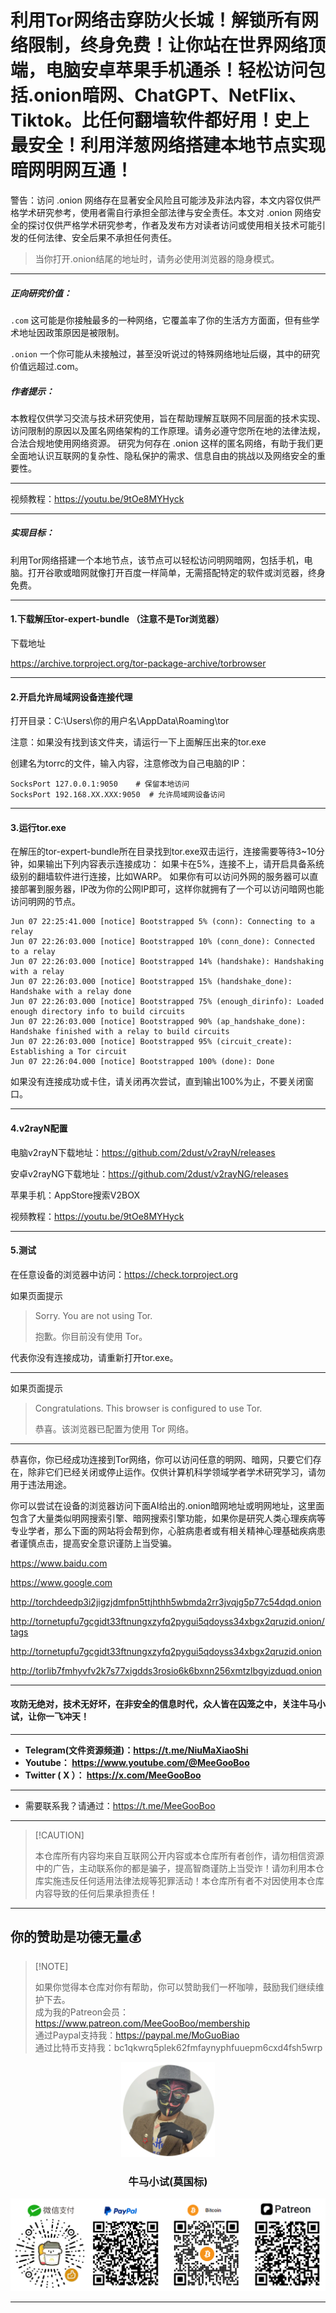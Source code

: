 # 利用Tor网络击穿防火长城！解锁所有网络限制，终身免费！让你站在世界网络顶端，电脑安卓苹果手机通杀！轻松访问包括.onion暗网、ChatGPT、NetFlix、Tiktok。比任何翻墙软件都好用！史上最安全！利用洋葱网络搭建本地节点实现暗网明网互通！

警告：访问 .onion 网络存在显著安全风险且可能涉及非法内容，本文内容仅供严格学术研究参考，使用者需自行承担全部法律与安全责任。本文对 .onion 网络安全的探讨仅供严格学术研究参考，作者及发布方对读者访问或使用相关技术可能引发的任何法律、安全后果不承担任何责任。

> 当你打开.onion结尾的地址时，请务必使用浏览器的隐身模式。

****

##### 正向研究价值：

`.com` 这可能是你接触最多的一种网络，它覆盖率了你的生活方方面面，但有些学术地址因政策原因是被限制。

`.onion` 一个你可能从未接触过，甚至没听说过的特殊网络地址后缀，其中的研究价值远超过.com。

##### 作者提示：

本教程仅供学习交流与技术研究使用，旨在帮助理解互联网不同层面的技术实现、访问限制的原因以及匿名网络架构的工作原理。请务必遵守您所在地的法律法规，合法合规地使用网络资源。 研究为何存在 .onion 这样的匿名网络，有助于我们更全面地认识互联网的复杂性、隐私保护的需求、信息自由的挑战以及网络安全的重要性。

****

视频教程：https://youtu.be/9tOe8MYHyck

****

##### 实现目标：

利用Tor网络搭建一个本地节点，该节点可以轻松访问明网暗网，包括手机，电脑。打开谷歌或暗网就像打开百度一样简单，无需搭配特定的软件或浏览器，终身免费。

****



#### 1.下载解压tor-expert-bundle （注意不是Tor浏览器）

下载地址

https://archive.torproject.org/tor-package-archive/torbrowser

****

#### 2.开启允许局域网设备连接代理

打开目录：C:\Users\你的用户名\AppData\Roaming\tor

注意：如果没有找到该文件夹，请运行一下上面解压出来的tor.exe

创建名为torrc的文件，输入内容，注意修改为自己电脑的IP：

```
SocksPort 127.0.0.1:9050    # 保留本地访问
SocksPort 192.168.XX.XXX:9050  # 允许局域网设备访问
```

****

#### 3.运行tor.exe

在解压的tor-expert-bundle所在目录找到tor.exe双击运行，连接需要等待3~10分钟，如果输出下列内容表示连接成功：
如果卡在5%，连接不上，请开启具备系统级别的翻墙软件进行连接，比如WARP。
如果你有可以访问外网的服务器可以直接部署到服务器，IP改为你的公网IP即可，这样你就拥有了一个可以访问暗网也能访问明网的节点。
```
Jun 07 22:25:41.000 [notice] Bootstrapped 5% (conn): Connecting to a relay
Jun 07 22:26:03.000 [notice] Bootstrapped 10% (conn_done): Connected to a relay
Jun 07 22:26:03.000 [notice] Bootstrapped 14% (handshake): Handshaking with a relay
Jun 07 22:26:03.000 [notice] Bootstrapped 15% (handshake_done): Handshake with a relay done
Jun 07 22:26:03.000 [notice] Bootstrapped 75% (enough_dirinfo): Loaded enough directory info to build circuits
Jun 07 22:26:03.000 [notice] Bootstrapped 90% (ap_handshake_done): Handshake finished with a relay to build circuits
Jun 07 22:26:03.000 [notice] Bootstrapped 95% (circuit_create): Establishing a Tor circuit
Jun 07 22:26:04.000 [notice] Bootstrapped 100% (done): Done
```

如果没有连接成功或卡住，请关闭再次尝试，直到输出100%为止，不要关闭窗口。

****

#### 4.v2rayN配置

电脑v2rayN下载地址：https://github.com/2dust/v2rayN/releases

安卓v2rayNG下载地址：https://github.com/2dust/v2rayNG/releases

苹果手机：AppStore搜索V2BOX

视频教程：https://youtu.be/9tOe8MYHyck

****

#### 5.测试

在任意设备的浏览器中访问：https://check.torproject.org

如果页面提示

> Sorry. You are not using Tor.
>
> 抱歉。你目前没有使用 Tor。

代表你没有连接成功，请重新打开tor.exe。

****

如果页面提示

> Congratulations. This browser is configured to use Tor. 
>
> 恭喜。该浏览器已配置为使用 Tor 网络。 

****

恭喜你，你已经成功连接到Tor网络，你可以访问任意的明网、暗网，只要它们存在，除非它们已经关闭或停止运作。仅供计算机科学领域学者学术研究学习，请勿用于违法用途。

你可以尝试在设备的浏览器访问下面AI给出的.onion暗网地址或明网地址，这里面包含了大量类似明网搜索引擎、暗网搜索引擎功能，如果你是研究人类心理疾病等专业学者，那么下面的网站将会帮到你，心脏病患者或有相关精神心理基础疾病患者谨慎点击，提高安全意识谨防上当受骗。

https://www.baidu.com

https://www.google.com

http://torchdeedp3i2jigzjdmfpn5ttjhthh5wbmda2rr3jvqjg5p77c54dqd.onion

http://tornetupfu7gcgidt33ftnungxzyfq2pygui5qdoyss34xbgx2qruzid.onion/tags

http://tornetupfu7gcgidt33ftnungxzyfq2pygui5qdoyss34xbgx2qruzid.onion

http://torlib7fmhyvfv2k7s77xigdds3rosio6k6bxnn256xmtzlbgyizduqd.onion



****

#### 攻防无绝对，技术无好坏，在非安全的信息时代，众人皆在囚笼之中，关注牛马小试，让你一飞冲天！

****

- **Telegram(文件资源频道)：https://t.me/NiuMaXiaoShi**
- **Youtube：  https://www.youtube.com/@MeeGooBoo**
- **Twitter ( X ）：  https://x.com/MeeGooBoo**

****

- 需要联系我？请通过：https://t.me/MeeGooBoo

****

>  [!CAUTION]
>
> 本仓库所有内容均来自互联网公开内容或本仓库所有者创作，请勿相信资源中的广告，主动联系你的都是骗子，提高智商谨防上当受诈！请勿利用本仓库实施违反任何适用法律法规等犯罪活动！本仓库所有者不对因使用本仓库内容导致的任何后果承担责任！

****

## 你的赞助是功德无量💰

>  [!NOTE]
>
> 如果你觉得本仓库对你有帮助，你可以赞助我们一杯咖啡，鼓励我们继续维护下去。<br>
> 成为我的Patreon会员：https://www.patreon.com/MeeGooBoo/membership<br>
> 通过Paypal支持我：https://paypal.me/MoGuoBiao<br>
> 通过比特币支持我：bc1qkwrq5plek62fmfaynyphfuuepm6cxd4fsh5wrp



<p align="center" >
    <img src="https://raw.githubusercontent.com/MeeGooBoo/2025/refs/heads/main/static/imgs/logo.png" width="150">
    <h3 align="center">牛马小试(莫国标)</h3>
    <p align="center">
        <img src="https://raw.githubusercontent.com/MeeGooBoo/2025/refs/heads/main/static/imgs/pays.png">
    </p>
</p>


****

